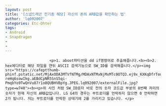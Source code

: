 ```yaml
---
layout: post
title: '[스냅드래곤 전기종 해당] 자신의 폰의 ARB값을 확인하는 법'
author: 'lq092007'
categories: Etc-Ohter
tags:
- Android
- Snapdragon
-
-
---
```



<script> location.href='https://cafe.naver.com/develoid/810679' ; </script>


















						<p>1. aboot파티션을 dd if명령어로 추출해줍니다.<b><b>2. hex에디터로 해당 파일을 연뒤 ASCII 검색기능으로 SW_ID를 검색해줍니다.</p><img src="https://cafeptthumb-phinf.pstatic.net/MjAxODA3MTVfNTMg/MDAxNTMxNjMxMTc0OTQ3.ej9x_KXKqDfrToudzNzCsfEJKqeMMqie-reHq6sowIkg.aEBdCpNR5SnS5qi-PmqbYo9TwQnVu87r1o8QUBHVBpYg.JPEG.lq092007/externalFile.jpg?type=w740"><b><p>위 사진 처럼 SW_ID문자 바로 전의 숫자 코드값 부분의 8번째 자리의 숫자가 현재 자신의 ARB값입니다. LG G4의 경우는 부트로더를 언락하지 않으면 0 언락하면 2가 됩니다. 저는 부트로더를 언락한 상태기에 2를 가리키고 있습니다. </p>
